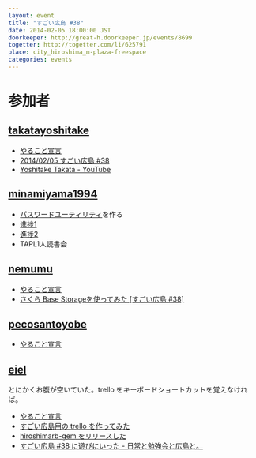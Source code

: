 ```yaml
---
layout: event
title: "すごい広島 #38"
date: 2014-02-05 18:00:00 JST
doorkeeper: http://great-h.doorkeeper.jp/events/8699
togetter: http://togetter.com/li/625791
place: city_hiroshima_m-plaza-freespace
categories: events
---
```


# 参加者


## [takatayoshitake](http://twitter.com/takatayoshitake)

* [やること宣言](https://github.com/great-h/great-h.github.io/issues/646)
* [2014/02/05 すごい広島 #38](http://tkt-study.tumblr.com/post/78317502934/20140205-greath-038)
* [Yoshitake Takata - YouTube](https://www.youtube.com/playlist?list=PLVGBAzVZpC1BtRTUGDG73o5QRJsxoWh6V)


## [minamiyama1994](https://github.com/minamiyama1994)

* [パスワードユーティリティ](https://github.com/minamiyama1994/password_tools)を作る
 * [進捗1](https://github.com/minamiyama1994/password_tools/commit/b9080921d8ea737a8e4938014db156f224a13d81)
 * [進捗2](https://github.com/minamiyama1994/password_tools/commit/3e54305853eaf51a81a77ed9c4e13a53433e2514)
* TAPL1人読書会


## [nemumu](https://github.com/nemumu)

* [やること宣言](https://github.com/great-h/great-h.github.io/issues/637)
* [さくら Base Storageを使ってみた [すごい広島 #38]](http://nemumu.hateblo.jp/entry/2014/02/07/051330)


## [pecosantoyobe](http://twitter.com/pecosantoyobe)

* [やること宣言](https://github.com/great-h/great-h.github.io/issues/639)


## [eiel](http://eiel.info/)

とにかくお腹が空いていた。trello をキーボードショートカットを覚えなければ。

* [やること宣言](https://github.com/great-h/great-h.github.io/issues/634)
* [すごい広島用の trello を作ってみた](https://trello.com/c7113a6e1fbe40de950e737bae5110a7)
* [hiroshimarb-gem をリリースした](http://rubygems.org/gems/hiroshimarb)
* [すごい広島 #38 に遊びにいった - 日常と勉強会と広島と。](http://eielh-life.tumblr.com/post/75701969006/38)
